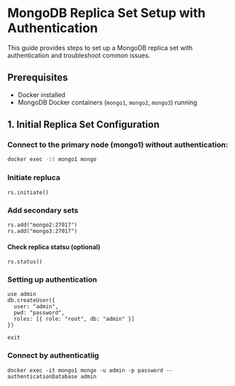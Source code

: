 # MongoDB Replica Set Setup with Authentication

This guide provides steps to set up a MongoDB replica set with authentication and troubleshoot common issues.

## Prerequisites
- Docker installed
- MongoDB Docker containers (`mongo1`, `mongo2`, `mongo3`) running

## 1. Initial Replica Set Configuration

### Connect to the primary node (mongo1) without authentication:
```bash
docker exec -it mongo1 mongo
```
### Initiate repluca
```
rs.initiate()
```

### Add secondary sets
```
rs.add("mongo2:27017")
rs.add("mongo3:27017")
```

#### Check replica statsu (optional)
```
rs.status()
```

### Setting up authentication
```
use admin
db.createUser({
  user: "admin",
  pwd: "password",
  roles: [{ role: "root", db: "admin" }]
})
```
```
exit
```

### Connect by authenticatiig
```
docker exec -it mongo1 mongo -u admin -p password --authenticationDatabase admin
```
